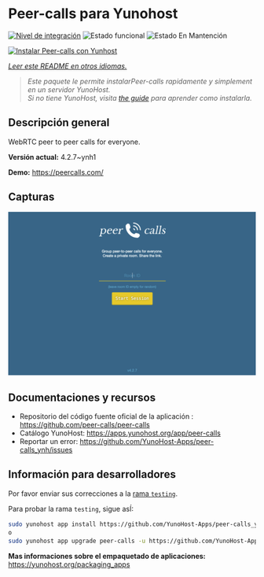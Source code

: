 <!--
Este archivo README esta generado automaticamente<https://github.com/YunoHost/apps/tree/master/tools/readme_generator>
No se debe editar a mano.
-->

# Peer-calls para Yunohost

[![Nivel de integración](https://apps.yunohost.org/badge/integration/peer-calls)](https://ci-apps.yunohost.org/ci/apps/peer-calls/)
![Estado funcional](https://apps.yunohost.org/badge/state/peer-calls)
![Estado En Mantención](https://apps.yunohost.org/badge/maintained/peer-calls)

[![Instalar Peer-calls con Yunhost](https://install-app.yunohost.org/install-with-yunohost.svg)](https://install-app.yunohost.org/?app=peer-calls)

*[Leer este README en otros idiomas.](./ALL_README.md)*

> *Este paquete le permite instalarPeer-calls rapidamente y simplement en un servidor YunoHost.*  
> *Si no tiene YunoHost, visita [the guide](https://yunohost.org/install) para aprender como instalarla.*

## Descripción general

WebRTC peer to peer calls for everyone.

**Versión actual:** 4.2.7~ynh1

**Demo:** <https://peercalls.com/>

## Capturas

![Captura de Peer-calls](./doc/screenshots/screenshot.png)

## Documentaciones y recursos

- Repositorio del código fuente oficial de la aplicación : <https://github.com/peer-calls/peer-calls>
- Catálogo YunoHost: <https://apps.yunohost.org/app/peer-calls>
- Reportar un error: <https://github.com/YunoHost-Apps/peer-calls_ynh/issues>

## Información para desarrolladores

Por favor enviar sus correcciones a la [rama `testing`](https://github.com/YunoHost-Apps/peer-calls_ynh/tree/testing).

Para probar la rama `testing`, sigue asÍ:

```bash
sudo yunohost app install https://github.com/YunoHost-Apps/peer-calls_ynh/tree/testing --debug
o
sudo yunohost app upgrade peer-calls -u https://github.com/YunoHost-Apps/peer-calls_ynh/tree/testing --debug
```

**Mas informaciones sobre el empaquetado de aplicaciones:** <https://yunohost.org/packaging_apps>
